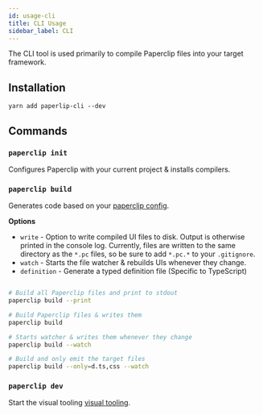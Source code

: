 ```yaml
---
id: usage-cli
title: CLI Usage
sidebar_label: CLI
---
```


The CLI tool is used primarily to compile Paperclip files into your target framework. 

## Installation

`yarn add paperlip-cli --dev`

## Commands

### `paperclip init`

Configures Paperclip with your current project & installs compilers.

### `paperclip build`

Generates code based on your [paperclip config](configure-paperclip.md). 

**Options**

- `write` - Option to write compiled UI files to disk. Output is otherwise printed in the console log. Currently, files are written to the same directory as the `*.pc` files, so be sure to add `*.pc.*` to your `.gitignore`.
- `watch` - Starts the file watcher & rebuilds UIs whenever they change.
- `definition` - Generate a typed definition file (Specific to TypeScript)

```sh

# Build all Paperclip files and print to stdout
paperclip build --print

# Build Paperclip files & writes them
paperclip build

# Starts watcher & writes them whenever they change
paperclip build --watch

# Build and only emit the target files
paperclip build --only=d.ts,css --watch
```

### `paperclip dev`

Start the visual tooling [visual tooling](visual-tooling.md). 

